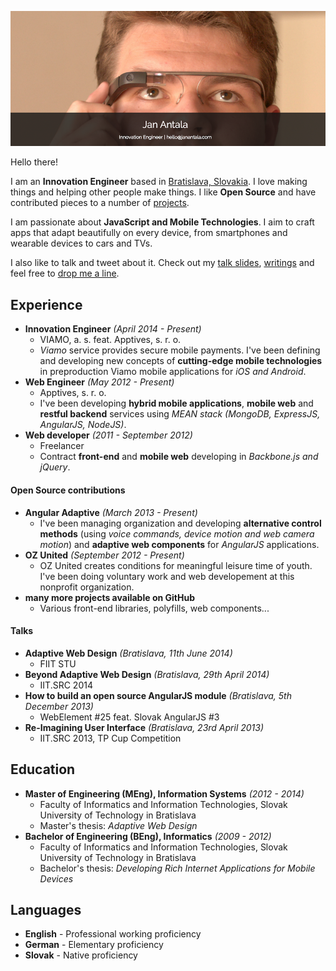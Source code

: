 <a href="mailto:hello@janantala.com" title="Jan Antala"><img src="title.png"/></a>

Hello there!

I am an **Innovation Engineer** based in [Bratislava, Slovakia](https://www.google.com/maps/search/Bratislava,+Slovakia). I love making things and helping other people make things. I like **Open Source** and have contributed pieces to a number of [projects](https://github.com/angular-adaptive).

I am passionate about **JavaScript and Mobile Technologies**. I aim to craft apps that adapt beautifully on every device, from smartphones and wearable devices to cars and TVs.

I also like to talk and tweet about it. Check out my [talk slides](http://www.janantala.com/slides), [writings](http://janantala.github.io/beyond-adaptive-web-design/) and feel free to [drop me a line](mailto:hello@janantala.com).

## Experience

- **Innovation Engineer** *(April 2014 - Present)*
  - VIAMO, a. s. feat. Apptives, s. r. o.
  - *Viamo* service provides secure mobile payments. I've been defining and developing new concepts of **cutting-edge mobile technologies** in preproduction Viamo mobile applications for *iOS and Android*.
- **Web Engineer** *(May 2012 - Present)*
  - Apptives, s. r. o.
  - I've been developing **hybrid mobile applications**, **mobile web** and **restful backend** services using *MEAN stack (MongoDB, ExpressJS, AngularJS, NodeJS)*.
- **Web developer** *(2011 - September 2012)*
  - Freelancer
  - Contract **front-end** and **mobile web** developing in *Backbone.js and jQuery*.

#### Open Source contributions

- **Angular Adaptive** *(March 2013 - Present)*
  - I've been managing organization and developing **alternative control methods** (using *voice commands, device motion and web camera motion*) and **adaptive web components** for *AngularJS* applications.
- **OZ United** *(September 2012 - Present)*
  - OZ United creates conditions for meaningful leisure time of youth. I've been doing voluntary work and web developement at this nonprofit organization.
- **many more projects available on GitHub**
  - Various front-end libraries, polyfills, web components...

#### Talks

- **Adaptive Web Design** *(Bratislava, 11th June 2014)*
  - FIIT STU
- **Beyond Adaptive Web Design** *(Bratislava, 29th April 2014)*
  - IIT.SRC 2014
- **How to build an open source AngularJS module** *(Bratislava, 5th December 2013)*
  - WebElement #25 feat. Slovak AngularJS #3
- **Re-Imagining User Interface** *(Bratislava, 23rd April 2013)*
  - IIT.SRC 2013, TP Cup Competition

## Education

- **Master of Engineering (MEng), Information Systems** *(2012 - 2014)*
  - Faculty of Informatics and Information Technologies, Slovak University of Technology in Bratislava
  - Master's thesis: *Adaptive Web Design*
- **Bachelor of Engineering (BEng), Informatics** *(2009 - 2012)*
  - Faculty of Informatics and Information Technologies, Slovak University of Technology in Bratislava
  - Bachelor's thesis: *Developing Rich Internet Applications for Mobile Devices*

## Languages

- **English** - Professional working proficiency
- **German** - Elementary proficiency
- **Slovak** - Native proficiency
